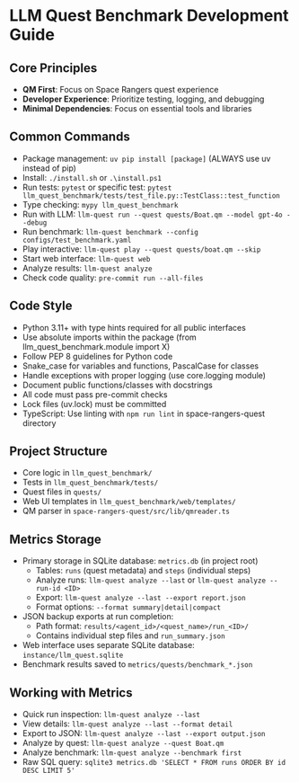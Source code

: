 # LLM Quest Benchmark Development Guide

## Core Principles
- **QM First**: Focus on Space Rangers quest experience
- **Developer Experience**: Prioritize testing, logging, and debugging
- **Minimal Dependencies**: Focus on essential tools and libraries

## Common Commands
- Package management: `uv pip install [package]` (ALWAYS use uv instead of pip)
- Install: `./install.sh` or `.\install.ps1`
- Run tests: `pytest` or specific test: `pytest llm_quest_benchmark/tests/test_file.py::TestClass::test_function`
- Type checking: `mypy llm_quest_benchmark`
- Run with LLM: `llm-quest run --quest quests/Boat.qm --model gpt-4o --debug`
- Run benchmark: `llm-quest benchmark --config configs/test_benchmark.yaml`
- Play interactive: `llm-quest play --quest quests/boat.qm --skip`
- Start web interface: `llm-quest web`
- Analyze results: `llm-quest analyze`
- Check code quality: `pre-commit run --all-files`

## Code Style
- Python 3.11+ with type hints required for all public interfaces
- Use absolute imports within the package (from llm_quest_benchmark.module import X)
- Follow PEP 8 guidelines for Python code
- Snake_case for variables and functions, PascalCase for classes
- Handle exceptions with proper logging (use core.logging module)
- Document public functions/classes with docstrings
- All code must pass pre-commit checks
- Lock files (uv.lock) must be committed
- TypeScript: Use linting with `npm run lint` in space-rangers-quest directory

## Project Structure
- Core logic in `llm_quest_benchmark/`
- Tests in `llm_quest_benchmark/tests/`
- Quest files in `quests/`
- Web UI templates in `llm_quest_benchmark/web/templates/`
- QM parser in `space-rangers-quest/src/lib/qmreader.ts`

## Metrics Storage
- Primary storage in SQLite database: `metrics.db` (in project root)
  - Tables: `runs` (quest metadata) and `steps` (individual steps)
  - Analyze runs: `llm-quest analyze --last` or `llm-quest analyze --run-id <ID>`
  - Export: `llm-quest analyze --last --export report.json`
  - Format options: `--format summary|detail|compact`
- JSON backup exports at run completion:
  - Path format: `results/<agent_id>/<quest_name>/run_<ID>/`
  - Contains individual step files and `run_summary.json`
- Web interface uses separate SQLite database: `instance/llm_quest.sqlite`
- Benchmark results saved to `metrics/quests/benchmark_*.json`

## Working with Metrics
- Quick run inspection: `llm-quest analyze --last`
- View details: `llm-quest analyze --last --format detail`
- Export to JSON: `llm-quest analyze --last --export output.json`
- Analyze by quest: `llm-quest analyze --quest Boat.qm`
- Analyze benchmark: `llm-quest analyze --benchmark first`
- Raw SQL query: `sqlite3 metrics.db 'SELECT * FROM runs ORDER BY id DESC LIMIT 5'`